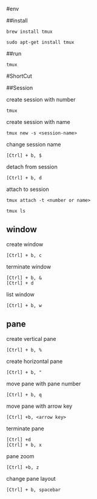 #env

##install

```
brew install tmux
```

```
sudo apt-get install tmux
```

##run

```
tmux
```

#ShortCut

##Session

create session with number

```
tmux
```

create session with name

```
tmux new -s <session-name>
```

change session name

```
[Ctrl] + b, $
```

detach from session

```
[Ctrl] + b, d
```

attach to session

```
tmux attach -t <number or name>
```

```
tmux ls
```

## window

create window

```
[Ctrl] + b, c
```

terminate window

```
[Ctrl] + b, &
[Ctrl] + d
```

list window

```
[Ctrl] + b, w
```

## pane

create vertical pane

```
[Ctrl] + b, %
```

create horizontal pane

```
[Ctrl] + b, "
```

move pane with pane number

```
[Ctrl] + b, q
```

move pane with arrow key

```
[Ctrl] +b, <arrow key>
```

terminate pane

```
[Ctrl] +d
[Ctrl] + b, x
```

pane zoom

```
[Ctrl] +b, z
```

change pane layout

```
[Ctrl] + b, spacebar
```
